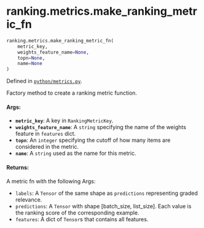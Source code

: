 <div itemscope itemtype="http://developers.google.com/ReferenceObject">
<meta itemprop="name" content="ranking.metrics.make_ranking_metric_fn" />
<meta itemprop="path" content="Stable" />
</div>

# ranking.metrics.make_ranking_metric_fn

``` python
ranking.metrics.make_ranking_metric_fn(
    metric_key,
    weights_feature_name=None,
    topn=None,
    name=None
)
```



Defined in [`python/metrics.py`](https://github.com/tensorflow/ranking/tree/master/tensorflow_ranking/python/metrics.py).

<!-- Placeholder for "Used in" -->

Factory method to create a ranking metric function.

#### Args:

* <b>`metric_key`</b>: A key in `RankingMetricKey`.
* <b>`weights_feature_name`</b>: A `string` specifying the name of the weights feature
    in `features` dict.
* <b>`topn`</b>: An `integer` specifying the cutoff of how many items are considered in
    the metric.
* <b>`name`</b>: A `string` used as the name for this metric.


#### Returns:

A metric fn with the following Args:
* `labels`: A `Tensor` of the same shape as `predictions` representing
graded
    relevance.
* `predictions`: A `Tensor` with shape [batch_size, list_size]. Each value
is
    the ranking score of the corresponding example.
* `features`: A dict of `Tensor`s that contains all features.